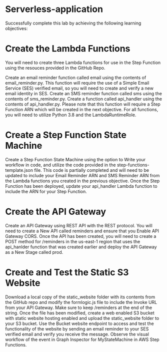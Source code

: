 # Serverless-application
Successfully complete this lab by achieving the following learning objectives:

# Create the Lambda Functions

  You will need to create three Lambda functions for use in the Step Function using the resouces provided in the GitHub Repo.

Create an email reminder function called email using the contents of email_reminder.py. 
This function will require the use of a Simple Email Service (SES) verified email, so you will need to create and verify a new email identity in SES.
Create an SMS reminder function called sms using the contents of sms_reminder.py.
Create a function called api_handler using the contents of api_handler.py. 
Please note that this function will require a Step Function ARN which will be created in the next objective.
For all functions, you will need to utilize Python 3.8 and the LambdaRuntimeRole.

# Create a Step Function State Machine

Create a Step Function State Machine using the option to Write your workflow in code, and utilize the code provided in the step-functions-template.json file. 
This code is partially completed and will need to be updated to include your Email Reminder ARN and SMS Reminder ARN from the Lambda functions you created in the previous objective. Once the Step Function has been deployed, update your api_handler Lambda function to include the ARN for your Step Function.

# Create the API Gateway

Create an API Gateway using REST API with the REST protocol. 
You will need to create a New API called reminders and ensure that you Enable API Gateway CORS. 
Once the API has been created, you will need to create a POST method for /reminders in the us-east-1 region that uses the api_hanlder function that was created earlier and deploy the API Gateway as a New Stage called prod.

# Create and Test the Static S3 Website

Download a local copy of the static_website folder with its contents from the GitHub repo and modify the formlogic.js file to include the Invoke URL from your API Gateway. 
Make sure to keep /reminders at the end of the string. Once the file has been modified, create a web enabled S3 bucket with static website hosting enabled and upload the static_website folder to your S3 bucket. Use the Bucket website endpoint to access and test the functionality of the website by sending an email reminder to your SES verified email and verify you receive the message. Observe the visual workflow of the event in Graph Inspector for MyStateMachine in AWS Step Functions.
